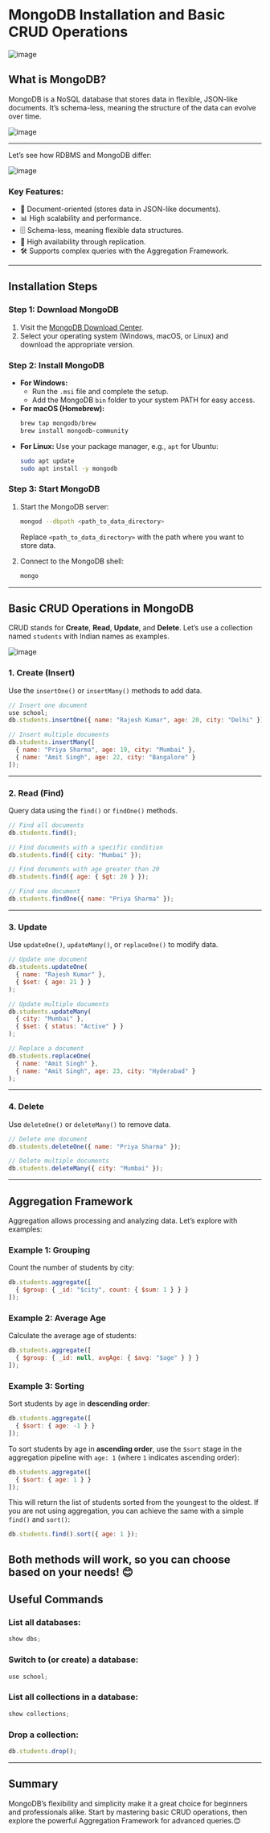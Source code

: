 # MongoDB Installation and Basic CRUD Operations

![image](https://github.com/user-attachments/assets/32e13dfd-57f1-4218-9256-936111249c30)

## What is MongoDB?
MongoDB is a NoSQL database that stores data in flexible, JSON-like documents. It’s schema-less, meaning the structure of the data can evolve over time.

![image](https://github.com/user-attachments/assets/68e6a01c-f362-4ff5-8e02-a08d989f8cac)

---
Let’s see how RDBMS and MongoDB differ:

![image](https://github.com/user-attachments/assets/5f561646-c0a0-4940-a061-09b5e2dc48a4)

### Key Features:
- 📄 Document-oriented (stores data in JSON-like documents).
- 📊 High scalability and performance.
- 🗄️ Schema-less, meaning flexible data structures.
- 🔄 High availability through replication.
- 🛠️ Supports complex queries with the Aggregation Framework.

---

## Installation Steps

### **Step 1: Download MongoDB**
1. Visit the [MongoDB Download Center](https://www.mongodb.com/try/download/community).
2. Select your operating system (Windows, macOS, or Linux) and download the appropriate version.

### **Step 2: Install MongoDB**
- **For Windows:**
  - Run the `.msi` file and complete the setup.
  - Add the MongoDB `bin` folder to your system PATH for easy access.
- **For macOS (Homebrew):**
  ```bash
  brew tap mongodb/brew
  brew install mongodb-community
  ```
- **For Linux:**
  Use your package manager, e.g., `apt` for Ubuntu:
  ```bash
  sudo apt update
  sudo apt install -y mongodb
  ```

### **Step 3: Start MongoDB**
1. Start the MongoDB server:
   ```bash
   mongod --dbpath <path_to_data_directory>
   ```
   Replace `<path_to_data_directory>` with the path where you want to store data.

2. Connect to the MongoDB shell:
   ```bash
   mongo
   ```

---

## Basic CRUD Operations in MongoDB

CRUD stands for **Create**, **Read**, **Update**, and **Delete**. Let’s use a collection named `students` with Indian names as examples.

![image](https://github.com/user-attachments/assets/3f5cf922-a9b2-4ed9-b0e0-a60eacd708fe)

### **1. Create (Insert)**
Use the `insertOne()` or `insertMany()` methods to add data.

```javascript
// Insert one document
use school;
db.students.insertOne({ name: "Rajesh Kumar", age: 20, city: "Delhi" });

// Insert multiple documents
db.students.insertMany([
  { name: "Priya Sharma", age: 19, city: "Mumbai" },
  { name: "Amit Singh", age: 22, city: "Bangalore" }
]);
```

---

### **2. Read (Find)**
Query data using the `find()` or `findOne()` methods.

```javascript
// Find all documents
db.students.find();

// Find documents with a specific condition
db.students.find({ city: "Mumbai" });

// Find documents with age greater than 20
db.students.find({ age: { $gt: 20 } });

// Find one document
db.students.findOne({ name: "Priya Sharma" });
```

---

### **3. Update**
Use `updateOne()`, `updateMany()`, or `replaceOne()` to modify data.

```javascript
// Update one document
db.students.updateOne(
  { name: "Rajesh Kumar" },
  { $set: { age: 21 } }
);

// Update multiple documents
db.students.updateMany(
  { city: "Mumbai" },
  { $set: { status: "Active" } }
);

// Replace a document
db.students.replaceOne(
  { name: "Amit Singh" },
  { name: "Amit Singh", age: 23, city: "Hyderabad" }
);
```

---

### **4. Delete**
Use `deleteOne()` or `deleteMany()` to remove data.

```javascript
// Delete one document
db.students.deleteOne({ name: "Priya Sharma" });

// Delete multiple documents
db.students.deleteMany({ city: "Mumbai" });
```

---

## Aggregation Framework

Aggregation allows processing and analyzing data. Let’s explore with examples:

### **Example 1: Grouping**
Count the number of students by city:
```javascript
db.students.aggregate([
  { $group: { _id: "$city", count: { $sum: 1 } } }
]);
```

### **Example 2: Average Age**
Calculate the average age of students:
```javascript
db.students.aggregate([
  { $group: { _id: null, avgAge: { $avg: "$age" } } }
]);
```

### **Example 3: Sorting**
Sort students by age in **descending order**:
```javascript
db.students.aggregate([
  { $sort: { age: -1 } }
]);
```
To sort students by age in **ascending order**, use the `$sort` stage in the aggregation pipeline with `age: 1` (where `1` indicates ascending order):

```javascript
db.students.aggregate([
  { $sort: { age: 1 } }
]);
```

This will return the list of students sorted from the youngest to the oldest. If you are not using aggregation, you can achieve the same with a simple `find()` and `sort()`:

```javascript
db.students.find().sort({ age: 1 });
``` 

Both methods will work, so you can choose based on your needs! 😊
---

## Useful Commands

### List all databases:
```javascript
show dbs;
```

### Switch to (or create) a database:
```javascript
use school;
```

### List all collections in a database:
```javascript
show collections;
```

### Drop a collection:
```javascript
db.students.drop();
```

---

## Summary

MongoDB’s flexibility and simplicity make it a great choice for beginners and professionals alike. Start by mastering basic CRUD operations, then explore the powerful Aggregation Framework for advanced queries.😊
